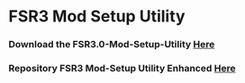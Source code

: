 # FSR3 Mod Setup Utility
### Download the FSR3.0-Mod-Setup-Utility [Here](https://sharemods.com/pe7yecvsyxz3/FSR3_v2.8.6.rar.html)<br/>

### Repository FSR3 Mod-Setup Utility Enhanced [Here](https://github.com/P4TOLINO06/FSR3-Mod-Setup-Utility-Enhanced)